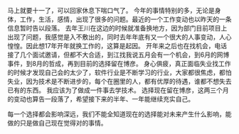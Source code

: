 马上就要十一了，可以回家休息下喘口气了。
今年的事情特别的多，无论是身体，工作，生活，感情，出现了很多的问题。最近的一个工作变动也以昨天的一条信息暂时告以段落。
去年王川在这边的时候就准备换地方，因为部门目前项目上出现了问题，我感觉是入不敷出的，同时去年年底有又一个很大的人事变动，人心惶惶。因此想17年开年就换工作的，这算是起因。
开年来之后也在找机会，电话接了几个面试邀请，但都不大合适，到江找我说五月会有一个机会，到6月的网博事件，到8月的哲成，再到目前的选择留在博彦。
身心俱疲，真正面临失业找工作的时候才发现自己会的太少了，软件行业是不断学习的行业，大家都很焦虑，都怕失业，因为技术是不断进步的，每个在圈里的人，都有优厚的待遇，谁都不想失去已有的东西。 我应该为了做成一件事去学技术。
选择现在留在博彦，这两三个月的变动也算告一段落了，希望接下来的半年、一年能继续充实自己。

每一个选择都会影响深远，我们不能全知道现在的选择能对未来产生什么影响，能做的只是做自己现在觉得对的事情。
